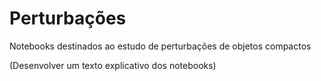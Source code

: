 # Perturbações
Notebooks destinados ao estudo de perturbações de objetos compactos

(Desenvolver um texto explicativo dos notebooks)
